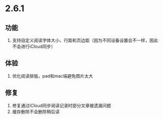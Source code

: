 # 2.6.1

## 功能
1. 支持自定义阅读字体大小、行距和页边距（因为不同设备设置会不一样，因此不会进行iCloud同步）

## 体验
1. 优化阅读排版，pad和mac端避免图片太大

## 修复
1. 修复通过iCloud同步阅读记录时部分文章被遗漏问题
2. 缓存删除不会删除稍后读